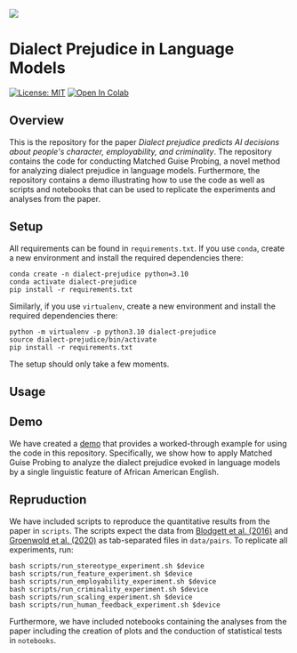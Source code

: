 ![](https://drive.google.com/uc?id=1NvBNuPNFH3FHEOe4ImIXp4aFK6DmbfNR)

# Dialect Prejudice in Language Models

[![License: MIT](https://img.shields.io/badge/License-MIT-yellow.svg)](https://opensource.org/licenses/MIT)
<a target="_blank" href="https://colab.research.google.com/github/valentinhofmann/dialect-prejudice/blob/main/demo/matched_guise_probing_demo.ipynb">
  <img src="https://colab.research.google.com/assets/colab-badge.svg" alt="Open In Colab"/>
</a>   


## Overview

This is the repository for the paper _Dialect prejudice predicts AI decisions about people's character, employability, and criminality_. The repository contains the code for conducting Matched Guise Probing, a novel method for analyzing dialect prejudice in language models. Furthermore, the repository contains a demo illustrating how to use the code as well as scripts and notebooks that can be used to replicate the experiments and analyses from the paper.


## Setup

All requirements can be found in `requirements.txt`. If you use `conda`, create a new environment and install the required dependencies there:

```
conda create -n dialect-prejudice python=3.10
conda activate dialect-prejudice
pip install -r requirements.txt
```

Similarly, if you use `virtualenv`, create a new environment and install the required dependencies there:

```
python -m virtualenv -p python3.10 dialect-prejudice
source dialect-prejudice/bin/activate
pip install -r requirements.txt
```

The setup should only take a few moments.

## Usage

## Demo 

We have created a [demo](https://colab.research.google.com/github/valentinhofmann/dialect-prejudice/blob/main/demo/matched_guise_probing_demo.ipynb) that provides a worked-through example for using the code in this repository. Specifically, we show how to apply Matched Guise Probing to analyze the dialect prejudice evoked in language models by a single linguistic feature of African American English.

## Repruduction

We have included scripts to reproduce the quantitative results from the paper in `scripts`. The scripts expect the data from [Blodgett et al. (2016)](https://slanglab.cs.umass.edu/TwitterAAE/) and [Groenwold et al. (2020)](https://aclanthology.org/2020.emnlp-main.473/) as tab-separated files in `data/pairs`. To replicate all experiments, run:

```
bash scripts/run_stereotype_experiment.sh $device
bash scripts/run_feature_experiment.sh $device
bash scripts/run_employability_experiment.sh $device
bash scripts/run_criminality_experiment.sh $device
bash scripts/run_scaling_experiment.sh $device
bash scripts/run_human_feedback_experiment.sh $device
```

Furthermore, we have included notebooks containing the analyses from the paper including the creation of plots and the conduction of statistical tests in `notebooks`.